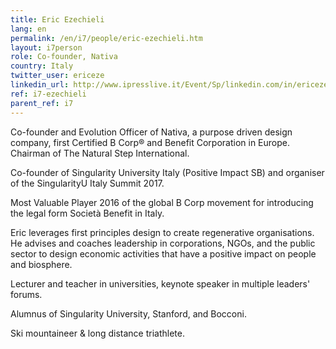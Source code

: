 ```yaml
---
title: Eric Ezechieli
lang: en
permalink: /en/i7/people/eric-ezechieli.htm
layout: i7person
role: Co-founder, Nativa
country: Italy
twitter_user: ericeze
linkedin_url: http://www.ipresslive.it/Event/Sp/linkedin.com/in/ericezechieli
ref: i7-ezechieli
parent_ref: i7
---
```

Co-founder and Evolution Officer of Nativa, a purpose driven design company, first Certified B Corp® and Benefit Corporation in Europe. Chairman of The Natural Step International.

Co-founder of Singularity University Italy (Positive Impact SB) and organiser of the SingularityU Italy Summit 2017.

Most Valuable Player 2016 of the global B Corp movement for introducing the legal form Società Benefit in Italy.

Eric leverages first principles design to create regenerative organisations. He advises and coaches leadership in corporations, NGOs, and the public sector to design economic activities that have a positive impact on people and biosphere.

Lecturer and teacher in universities, keynote speaker in multiple leaders' forums.

Alumnus of Singularity University, Stanford, and Bocconi.

Ski mountaineer & long distance triathlete.
